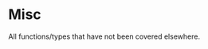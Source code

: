 # Misc
All functions/types that have not been covered elsewhere.

<!-- ```@index
Modules = [Limace]
```

```@autodocs
Modules = [Limace]
``` -->
